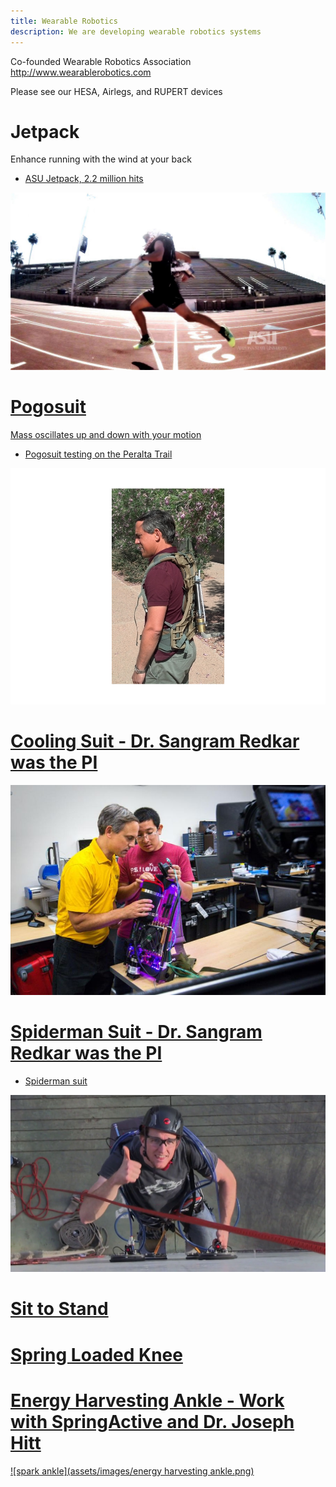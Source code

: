```yaml
---
title: Wearable Robotics
description: We are developing wearable robotics systems
---
```


Co-founded Wearable Robotics Association <a href="http://www.wearablerobotics.com">http://www.wearablerobotics.com</a>

Please see our HESA, Airlegs, and RUPERT devices

# Jetpack
Enhance running with the wind at your back

* <a href="https://vimeo.com/98084869" title="ASU Jetpack"> ASU Jetpack, 2.2 million hits

![jetpack](assets/images/jetpack2.jpg)

# Pogosuit
Mass oscillates up and down with your motion

* <a href="https://asunow.asu.edu/20170414-solutions-pogo-pack-asu-innovator-creates-wearable-trail-tech-%E2%80%94-and-we-put-it-test" > Pogosuit testing on the Peralta Trail

![pogosuit](assets/images/pogosuit.png)

# Cooling Suit - Dr. Sangram Redkar was the PI
![cooling suit](assets/images/robotics_lab-5.jpg)

# Spiderman Suit - Dr. Sangram Redkar was the PI
* <a href="https://vimeo.com/55449506" > Spiderman suit

![spiderman](assets/images/spiderman.jpg)

# Sit to Stand

# Spring Loaded Knee

# Energy Harvesting Ankle - Work with SpringActive and Dr. Joseph Hitt

![spark ankle](assets/images/energy harvesting ankle.png)
